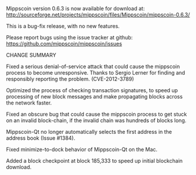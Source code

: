 Mippscoin version 0.6.3 is now available for download at:
  http://sourceforge.net/projects/mippscoin/files/Mippscoin/mippscoin-0.6.3/

This is a bug-fix release, with no new features.

Please report bugs using the issue tracker at github:
  https://github.com/mippscoin/mippscoin/issues

CHANGE SUMMARY

Fixed a serious denial-of-service attack that could cause the
mippscoin process to become unresponsive. Thanks to Sergio Lerner
for finding and responsibly reporting the problem. (CVE-2012-3789)

Optimized the process of checking transaction signatures, to
speed up processing of new block messages and make propagating
blocks across the network faster.

Fixed an obscure bug that could cause the mippscoin process to get
stuck on an invalid block-chain, if the invalid chain was
hundreds of blocks long.

Mippscoin-Qt no longer automatically selects the first address
in the address book (Issue #1384).

Fixed minimize-to-dock behavior of Mippscoin-Qt on the Mac.

Added a block checkpoint at block 185,333 to speed up initial
blockchain download.
